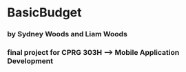 # BasicBudget

### by Sydney Woods and Liam Woods
### final project for CPRG 303H --> Mobile Application Development

